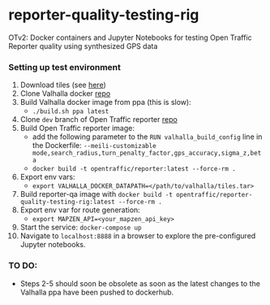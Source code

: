 # reporter-quality-testing-rig
OTv2: Docker containers and Jupyter Notebooks for testing Open Traffic Reporter quality using synthesized GPS data


### Setting up test environment
1. Download tiles (see [here](https://github.com/opentraffic/reporter/tree/dev/py))
2. Clone Valhalla docker [repo](https://github.com/valhalla/docker)
3. Build Valhalla docker image from ppa (this is slow):
    - `./build.sh ppa latest`
4. Clone `dev` branch of Open Traffic reporter [repo](https://github.com/opentraffic/reporter/tree/dev)
5. Build Open Traffic reporter image:
	- add the following parameter to the `RUN valhalla_build_config` line in the Dockerfile: `--meili-customizable mode,search_radius,turn_penalty_factor,gps_accuracy,sigma_z,beta`
	- `docker build -t opentraffic/reporter:latest --force-rm .`
6. Export env vars:
    - `export VALHALLA_DOCKER_DATAPATH=</path/to/valhalla/tiles.tar>`
7. Build reporter-qa image with `docker build -t opentraffic/reporter-quality-testing-rig:latest --force-rm .`
8. Export env var for route generation:
	- `export MAPZEN_API=<your_mapzen_api_key>`
9. Start the service: `docker-compose up`
10. Navigate to `localhost:8888` in a browser to explore the pre-configured Jupyter notebooks.


### TO DO:
- Steps 2-5 should soon be obsolete as soon as the latest changes to the Valhalla ppa have been pushed to dockerhub.